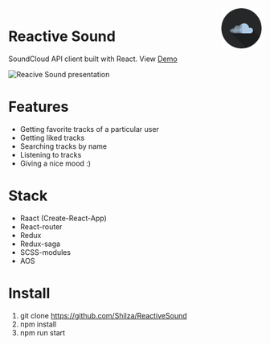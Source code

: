 
<img align="right" alt='Reactive sound logo' width="80" height="80" src="https://github.com/Shilza/ReactiveSound/blob/master/public/logo2.png" />

# Reactive Sound

SoundCloud API client built with React. View [Demo](https://shilza.github.io/ReactiveSound)

![Reacive Sound presentation](https://github.com/Shilza/ReactiveSound/blob/master/public/presentation.gif)

# Features
* Getting favorite tracks of a particular user
* Getting liked tracks
* Searching tracks by name
* Listening to tracks
* Giving a nice mood :)

# Stack
* Raact (Create-React-App)
* React-router
* Redux
* Redux-saga
* SCSS-modules
* AOS

# Install
1. git clone https://github.com/Shilza/ReactiveSound
2. npm install
3. npm run start

